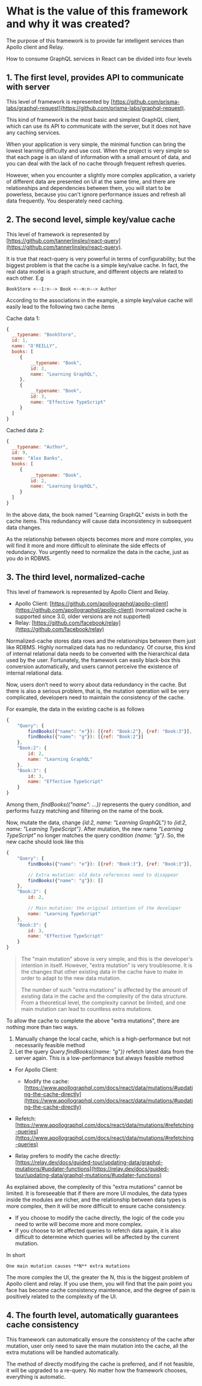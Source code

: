 # What is the value of this framework and why it was created?

The purpose of this framework is to provide far intelligent services than Apollo client and Relay.

How to consume GraphQL services in React can be divided into four levels

## 1. The first level, provides API to communicate with server
This level of framework is represented by [https://github.com/prisma-labs/graphql-request](https://github.com/prisma-labs/graphql-request).

This kind of framework is the most basic and simplest GraphQL client, which can use its API to communicate with the server, but it does not have any caching services.

When your application is very simple, the minimal function can bring the lowest learning difficulty and use cost. When the project is very simple so that each page is an island of information with a small amount of data, and you can deal with the lack of no cache through frequent refresh queries.

However, when you encounter a slightly more complex application, a variety of different data are presented on UI at the same time, and there are relationships and dependencies between them, you will start to be powerless, because you can't ignore performance issues and refresh all data frequently. You desperately need caching.

## 2. The second level, simple key/value cache

This level of framework is represented by [https://github.com/tannerlinsley/react-query](https://github.com/tannerlinsley/react-query).

It is true that react-query is very powerful in terms of configurability; but the biggest problem is that the cache is a simple key/value cache. In fact, the real data model is a graph structure, and different objects are related to each other. E.g
```
BookStore <--1:n--> Book <--m:n--> Author
```
According to the associations in the example, a simple key/value cache will easily lead to the following two cache items

Cache data 1:
```js
{
  __typename: "BookStore",
  id: 1,
  name: "O'REILLY",
  books: [
     {
         __typename: "Book",
         id: 2,
         name: "Learning GraphQL",
     },
     {
         __typename: "Book",
         id: 3,
         name: "Effective TypeScript"
     }
  ]
}
```
Cached data 2:
```js
{
  __typename: "Author",
  id: 9,
  name: "Alex Banks",
  books: [
     {
         __typename: "Book",
         id: 2,
         name: "Learning GraphQL",
     }
  ]
}
```
In the above data, the book named "Learning GraphQL" exists in both the cache items. This redundancy will cause data inconsistency in subsequent data changes.

As the relationship between objects becomes more and more complex, you will find it more and more difficult to eliminate the side effects of redundancy. You urgently need to normalize the data in the cache, just as you do in RDBMS.

## 3. The third level, normalized-cache

This level of framework is represented by Apollo Client and Relay.

- Apollo Client: [https://github.com/apollographql/apollo-client](https://github.com/apollographql/apollo-client) (normalized cache is supported since 3.0, older versions are not supported)
- Relay: [https://github.com/facebook/relay](https://github.com/facebook/relay)

Normalized-cache stores data rows and the relationships between them just like RDBMS. Highly normalized data has no redundancy. Of course, this kind of internal relational data needs to be converted with the hierarchical data used by the user. Fortunately, the framework can easily black-box this conversion automatically, and users cannot perceive the existence of internal relational data.

Now, users don’t need to worry about data redundancy in the cache. But there is also a serious problem, that is, the mutation operation will be very complicated, developers need to maintain the consistency of the cache.

For example, the data in the existing cache is as follows
```js
{
    "Query": {
        findBooks({"name": "e"}): [{ref: "Book:2"}, {ref: "Book:3"}],
        findBooks({"name": "g"}): [{ref: "Book:2"}]
    },
    "Book:2": {
        id: 2,
        name: "Learning GraphQL"
    },
    "Book:3": {
        id: 3,
        name: "Effective TypeScript"
    }
}
```
Among them, *findBooks({"name": ...})* represents the query condition, and performs fuzzy matching and filtering on the name of the book.

Now, mutate the data, change *{id:2, name: "Learning GraphQL"}* to *{id:2, name: "Learning TypeScript"}*. After mutation, the new name *"Learning TypeScript"* no longer matches the query condition *{name: "g"}*. So, the new cache should look like this
```js
{
    "Query": {
        findBooks({"name": "e"}): [{ref: "Book:3"}, {ref: "Book:3"}],

        // Extra mutation: old data references need to disappear
        findBooks({"name": "g"}): [] 
    },
    "Book:2": {
        id: 2,

        // Main mutation: the original intention of the developer
        name: "Learning TypeScript" 
    },
    "Book:3": {
        id: 3,
        name: "Effective TypeScript"
    }
}
```
> The "main mutation" above is very simple, and this is the developer's intention in itself. However, "extra mutation" is very troublesome. It is the changes that other existing data in the cache have to make in order to adapt to the new data mutation.
> 
> The number of such "extra mutations" is affected by the amount of existing data in the cache and the complexity of the data structure. From a theoretical level, the complexity cannot be limited, and one main mutation can lead to countless extra mutations.

To allow the cache to complete the above "extra mutations", there are nothing more than two ways.

1. Manually change the local cache, which is a high-performance but not necessarily feasible method
2. Let the query *Query.findBooks({name: "g"})* refetch latest data from the server again. This is a low-performance but always feasible method

- For Apollo Client:
  - Modify the cache: [https://www.apollographql.com/docs/react/data/mutations/#updating-the-cache-directly](https://www.apollographql.com/docs/react/data/mutations/#updating-the-cache-directly)
 - Refetch: [https://www.apollographql.com/docs/react/data/mutations/#refetching-queries](https://www.apollographql.com/docs/react/data/mutations/#refetching-queries)

- Relay prefers to modify the cache directly: [https://relay.dev/docs/guided-tour/updating-data/graphql-mutations/#updater-functions](https://relay.dev/docs/guided-tour/updating-data/graphql-mutations/#updater-functions)

As explained above, the complexity of this "extra mutations" cannot be limited. It is foreseeable that if there are more UI modules, the data types inside the modules are richer, and the relationship between data types is more complex, then it will be more difficult to ensure cache consistency.

- If you choose to modify the cache directly, the logic of the code you need to write will become more and more complex.
- If you choose to let affected queries to refetch data again, it is also difficult to determine which queries will be affected by the current mutation.

In short
```
One main mutation causes **N** extra mutations
```
The more complex the UI, the greater the N, this is the biggest problem of Apollo client and relay. If you use them, you will find that the pain point you face has become cache consistency maintenance, and the degree of pain is positively related to the complexity of the UI.

## 4. The fourth level, automatically guarantees cache consistency

This framework can automatically ensure the consistency of the cache after mutation, user only need to save the main mutation into the cache, all the extra mutations will be handled automatically.

The method of directly modifying the cache is preferred, and if not feasible, it will be upgraded to a re-query. No matter how the framework chooses, everything is automatic.
